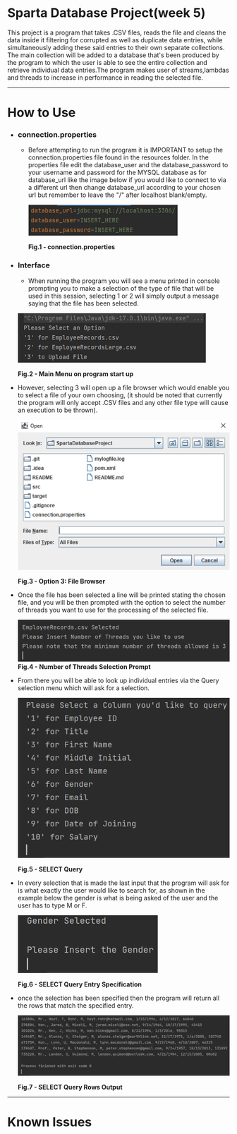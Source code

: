 # Sparta Database Project(week 5)
This project is a program that takes .CSV files, reads the file and cleans the data inside it filtering for corrupted as
well as duplicate data entries, while simultaneously adding these said entries to their own separate collections.
The main collection will be added to a database that's been produced by the program to which the user is able to see 
the entire collection and retrieve individual data entries.The program makes user of streams,lambdas and threads to 
increase in performance in reading the selected file.
***

# How to Use
* ###  connection.properties 
  * Before attempting to run the program it is IMPORTANT to setup the connection.properties file found in the resources 
  folder. In the properties file edit the database_user and the database_password to your username and password for the 
  MYSQL database as for database_url like the image below if you would like to connect to via a different url then 
  change database_url according to your chosen url but remember to leave the "/" after localhost blank/empty.
  
    ![connectionp](README/connectionp.PNG?raw=true)
    
      <b>Fig.1 - connection.properties</b>


* ### Interface
  * When running the program you will see a menu printed in console prompting you to make a selection of the type of 
  file that will be used in this session, selecting 1 or 2 will simply output a message saying that the file has been
  selected.
  
  ![UI1](README/UI1.PNG?raw=true)

  <b>Fig.2 - Main Menu on program start up</b>


* However, selecting 3 will open up a file browser which would enable you to select a file of your own choosing,
  (it should be noted that currently the program will only accept .CSV files and any other file type will cause an
  execution to be thrown).

  ![UI2](README/UI2.PNG?raw=true)

    <b>Fig.3 - Option 3: File Browser</b>


* Once the file has been selected a line will be printed stating the chosen file, and you will be then prompted with 
the option to select the number of threads you want to use for the processing of the selected file.

  ![UI3](README/UI3.PNG?raw=true)
  <b>Fig.4 - Number of Threads Selection Prompt</b>


* From there you will be able to look up individual entries via the Query selection menu which will ask for a selection.   

  ![UI4](README/UI4.PNG?raw=true)

  <b>Fig.5 - SELECT Query</b>

* In every selection that is made the last input that the program will ask for is what exactly the user would like to
search for, as shown in the example below the gender is what is being asked of the user and the user has to type M or F.

  ![UI5](README/UI5.PNG?raw=true)

  <b>Fig.6 - SELECT Query Entry Specification</b>

* once the selection has been specified then the program will return all the rows that match the specified entry. 

  ![UI6](README/UI6.PNG?raw=true)

  <b>Fig.7 - SELECT Query Rows Output</b>
***
# Known Issues
